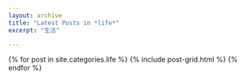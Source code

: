 ```yaml
---
layout: archive
title: "Latest Posts in *life*"
excerpt: "生活"

---
```


<div class="tiles">
{% for post in site.categories.life %}
	{% include post-grid.html %}
{% endfor %}
</div><!-- /.tiles -->
